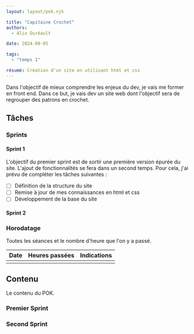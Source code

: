 ```yaml
---
layout: layout/pok.njk

title: "Capitaine Crochet"
authors:
  - Alix Duréault

date: 2024-09-05

tags:
  - "temps 1"

résumé: Création d'un site en utilisant html et css
---
```


Dans l'objectif de mieux comprendre les enjeux du dev, je vais me former en front end. Dans ce but, je vais dev un site web dont l'objectif sera de regrouper des patrons en crochet.

## Tâches

### Sprints

#### Sprint 1

L'objectif du premier sprint est de sortir une première version épurée du site. L'ajout de fonctionnalités se fera dans un second temps. Pour cela, j'ai prévu de compléter les tâches suivantes :

- [ ] Définition de la structure du site
- [ ] Remise à jour de mes connaissances en html et css
- [ ] Développement de la base du site

#### Sprint 2

### Horodatage

Toutes les séances et le nombre d'heure que l'on y a passé.

| Date | Heures passées | Indications |
| -------- | -------- |-------- |
| | | |

## Contenu

Le contenu du POK.

### Premier Sprint

### Second Sprint
